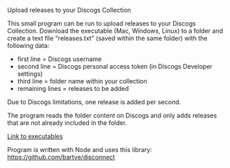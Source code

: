 Upload releases to your Discogs Collection

This small program can be run to upload releases to your Discogs Collection.
Download the executable (Mac, Windows, Linux) to a folder and create a text file "releases.txt" (saved within the same folder) with the following data:
- first line = Discogs username
- second line = Discogs personal access token (in Discogs Developer settings)
- third line = folder name within your collection
- remaining lines = releases to be added

Due to Discogs limitations, one release is added per second.

The program reads the folder content on Discogs and only adds releases that are not already included in the folder.

[Link to executables](https://drive.google.com/drive/folders/1Ov4k6z2bCK5XWiuWrUXuTs5CPoqnHDt8?usp=sharing)

Program is written with Node and uses this library: https://github.com/bartve/disconnect
